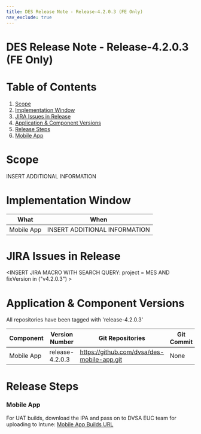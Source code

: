 ```yaml
---
title: DES Release Note - Release-4.2.0.3 (FE Only)
nav_exclude: true
---
```


# DES Release Note - Release-4.2.0.3 (FE Only)
# Table of Contents
1. [Scope](#Scope)
2. [Implementation Window](#Implementation-Window)
3. [JIRA Issues in Release](#JIRA-Issues-in-Release)
4. [Application & Component Versions](#Application-&-Component-Versions)
5. [Release Steps](#Release-Steps)
1. [Mobile App](#Mobile-App)

# Scope
INSERT ADDITIONAL INFORMATION

# Implementation Window

| What | When |
| --- | --- |
| Mobile App | INSERT ADDITIONAL INFORMATION |

# JIRA Issues in Release
<INSERT JIRA MACRO WITH SEARCH QUERY: 
project = MES AND fixVersion in ("v4.2.0.3") >

# Application & Component Versions
All repositories have been tagged with 'release-4.2.0.3'

| Component | Version Number | Git Repositories | Git Commit |
| --- | --- | --- | --- |
| Mobile App | release-4.2.0.3 | https://github.com/dvsa/des-mobile-app.git | None |

# Release Steps
### Mobile App
For UAT builds, download the IPA and pass on to DVSA EUC team for uploading to Intune:
[Mobile App Builds URL](http://jenkins.mobile.mgmt.mes.dvsacloud.uk:8080/job/des_mobile-app_build/)
